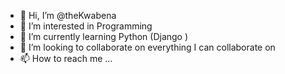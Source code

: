 - 👋 Hi, I’m @theKwabena
- 👀 I’m interested in Programming
- 🌱 I’m currently learning Python (Django )
- 💞️ I’m looking to collaborate on everything I can collaborate on
- 📫 How to reach me ...

<!---
theKwabena/theKwabena is a ✨ special ✨ repository because its `README.md` (this file) appears on your GitHub profile.
You can click the Preview link to take a look at your changes.
--->
